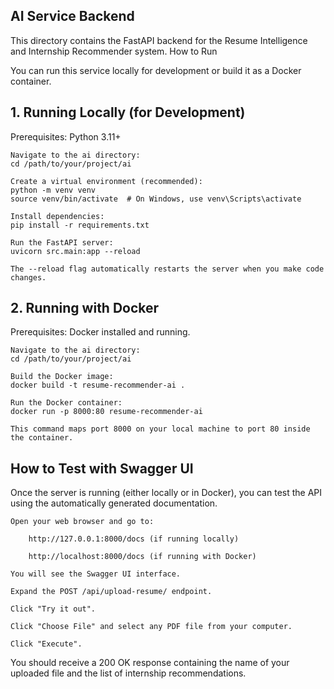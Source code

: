 ## AI Service Backend

This directory contains the FastAPI backend for the Resume Intelligence and Internship Recommender system.
How to Run

You can run this service locally for development or build it as a Docker container.
## 1. Running Locally (for Development)

Prerequisites: Python 3.11+

    Navigate to the ai directory:
    cd /path/to/your/project/ai

    Create a virtual environment (recommended):
    python -m venv venv
    source venv/bin/activate  # On Windows, use venv\Scripts\activate

    Install dependencies:
    pip install -r requirements.txt

    Run the FastAPI server:
    uvicorn src.main:app --reload

    The --reload flag automatically restarts the server when you make code changes.

## 2. Running with Docker

Prerequisites: Docker installed and running.

    Navigate to the ai directory:
    cd /path/to/your/project/ai

    Build the Docker image:
    docker build -t resume-recommender-ai .

    Run the Docker container:
    docker run -p 8000:80 resume-recommender-ai

    This command maps port 8000 on your local machine to port 80 inside the container.

## How to Test with Swagger UI

Once the server is running (either locally or in Docker), you can test the API using the automatically generated documentation.

    Open your web browser and go to:

        http://127.0.0.1:8000/docs (if running locally)

        http://localhost:8000/docs (if running with Docker)

    You will see the Swagger UI interface.

    Expand the POST /api/upload-resume/ endpoint.

    Click "Try it out".

    Click "Choose File" and select any PDF file from your computer.

    Click "Execute".

You should receive a 200 OK response containing the name of your uploaded file and the list of internship recommendations.